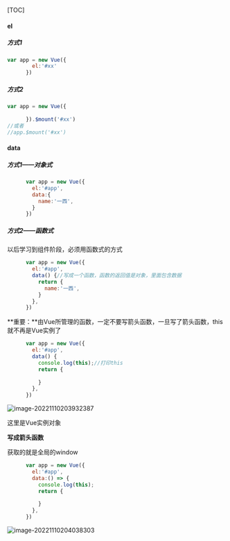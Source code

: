 [TOC]

#### el

##### 方式1

```js
var app = new Vue({
        el:'#xx'
      })
```

##### 方式2

```js
var app = new Vue({
        
      }).$mount('#xx')
//或者
//app.$mount('#xx')
```

#### data

##### 方式1——对象式

```js
      var app = new Vue({
        el:'#app',
        data:{
          name:'一西',
        }
      })
```

##### 方式2——函数式

以后学习到组件阶段，必须用函数式的方式

```js
      var app = new Vue({
        el:'#app',
        data() {//写成一个函数，函数的返回值是对象，里面包含数据
          return {
            name:'一西',
          }
        },
      })
```

**重要：**由Vue所管理的函数，一定不要写箭头函数，一旦写了箭头函数，this就不再是Vue实例了

```js
      var app = new Vue({
        el:'#app',
        data() {
          console.log(this);//打印this
          return {
      
          }
        },
      })
```

![image-20221110203932387](D:\TyporaWorks\图片文件夹存放\image-20221110203932387.png)

这里是Vue实例对象



**写成箭头函数**

获取的就是全局的window

```js
      var app = new Vue({
        el:'#app',
        data:() => {
          console.log(this);
          return {
            
          }
        },
      })
```

![image-20221110204038303](D:\TyporaWorks\图片文件夹存放\image-20221110204038303.png)